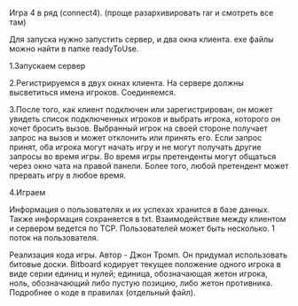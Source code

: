 Игра 4 в ряд (connect4).
(проще разархивировать rar и смотреть все там)

Для запуска нужно запустить сервер, и два окна клиента. exe файлы можно найти в папке readyToUse. 

1.Запускаем сервер

2.Регистрируемся в двух окнах клиента. На сервере должны высветиться имена игроков. Соединяемся.

3.После того, как клиент подключен или зарегистрирован, он может увидеть список подключенных игроков и выбрать игрока, которого он хочет бросить вызов. Выбранный игрок на своей стороне получает запрос на вызов и может отклонить или принять его. Если запрос принят, оба игрока могут начать игру и не могут получать другие запросы во время игры. Во время игры претенденты могут общаться через окно чата на правой панели. Более того, любой претендент может прервать игру в любое время.

4.Играем

Информация о пользователях и их успехах хранится в базе данных. Также информация сохраняется в txt. Взаимодействие между клиентом и сервером ведется по TCP. Пользователей может быть несколько. 1 поток на пользователя.

Реализация кода игры.
Автор - Джон Тромп. Он придумал использовать битовые доски.  Bitboard кодирует текущее положение одного игрока в виде серии единиц и нулей; единица, обозначающая жетон игрока, ноль, обозначающий либо пустую позицию, либо жетон противника. Подробнее о коде в правилах (отдельный файл). 
